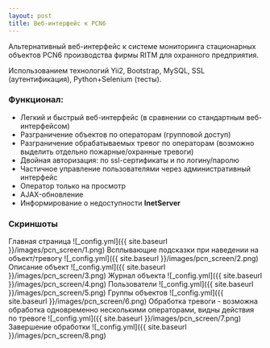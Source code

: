 ```yaml
---
layout: post
title: Веб-интерфейс к PCN6
---
```


Альтернативный веб-интерфейс к системе мониторинга стационарных объектов PCN6 производства фирмы RITM для охранного предприятия.

Использованием технологий Yii2, Bootstrap, MySQL, SSL (аутентификация), Python+Selenium (тесты).

### Функционал:
- Легкий и быстрый веб-интерфейс (в сравнении со стандартным веб-интерфейсом)
- Разграничение объектов по операторам (групповой доступ)
- Разграничение обрабатываемых тревог по операторам (возможно выделить отдельно пожарные/охранные тревоги)
- Двойная авторизация: по ssl-сертификаты и по логину/паролю
- Частичное управление пользователями через административный интерфейс
- Оператор только на просмотр
- AJAX-обновление
- Информирование о недоступности **InetServer**

### Скриншоты
Главная страница
![_config.yml]({{ site.baseurl }}/images/pcn_screen/1.png)
Всплывающие подсказки при наведении на объект/тревогу
![_config.yml]({{ site.baseurl }}/images/pcn_screen/2.png)
Описание объект
![_config.yml]({{ site.baseurl }}/images/pcn_screen/3.png)
Журнал объекта
![_config.yml]({{ site.baseurl }}/images/pcn_screen/4.png)
Пользователи
![_config.yml]({{ site.baseurl }}/images/pcn_screen/5.png)
Группы объектов
![_config.yml]({{ site.baseurl }}/images/pcn_screen/6.png)
Обработка тревоги - возможна обработка одновременно несколькими операторами, видны действия по тревоге
![_config.yml]({{ site.baseurl }}/images/pcn_screen/7.png)
Завершение обработки
![_config.yml]({{ site.baseurl }}/images/pcn_screen/8.png)
